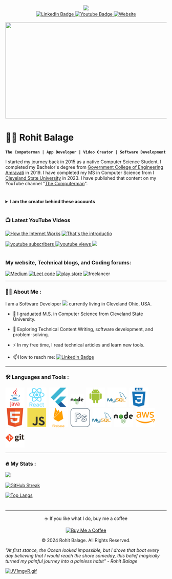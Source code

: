 [comment]: <> (Header)

<div id="header" align="center">
  <img src="https://media.giphy.com/media/dU5bZwFmWnxDgpMNf3/giphy.gif" width="200"/>
</div>

<div id="badges" align="center">
  <a href="https://www.linkedin.com/in/rohitbalage/">
    <img src="https://img.shields.io/badge/LinkedIn-blue?style=for-the-badge&logo=linkedin&logoColor=white" alt="LinkedIn Badge"/>
  </a>
  <a href="https://www.youtube.com/channel/UCTyeaMVNFPPz30hv6niR-Gg">
    <img src="https://img.shields.io/badge/YouTube-red?style=for-the-badge&logo=youtube&logoColor=white" alt="Youtube Badge"/>
  </a>
  <a href="https://rrbofficial.com">
     <img src="https://img.shields.io/badge/Website-000000?style=for-the-badge&logo=dev.to&logoColor=white" alt="Website">
  </a>
</div>
<div  id ="counts" align="center">
<img src="https://komarev.com/ghpvc/?username=your-github-rohitbalage&style=flat-square&color=blue" alt=""/>
</div>

<div align="center">
  <img src="https://media.giphy.com/media/dWesBcTLavkZuG35MI/giphy.gif" width="600" height="300"/>
</div>

[comment]: <> (My Introduction)

# 🧗🏻 Rohit Balage

**`The Computerman | App Developer | Video Creator | Software Development`**

I started my journey back in 2015 as a native Computer Science Student.  I completed my Bachelor's degree from [Government College of Engineering Amravati][GCOEA] in 2019. I have completed my MS in Computer Science from  I [Cleveland State University][CSU] in 2023.  I have published that content on my YouTube channel "[The Computerman][youtube]".

#


<details>
  <summary><b>I am the creator behind these accounts</b></summary>

  [The Computerman][youtube]

  The Computerman depicts videos related to computer science. this section will be updated soon....

  [IELTS Vocabulary][IELTS]

  IELTS Vocabulary is a platform dedicated to English language learners, It depicts the vocabulary for exams like IELTS and TOEFL. 
  this section will be updated soon.

[Genius for Genises][GENIUS]

Genius  is the platform for MBA/MS and other aptitude exams.

[Rstar Apps][RSTAR]

  The Rstar app is a marketplace for apps. 
  this section will be updated soon.

  

</details>



#


### 📺 Latest YouTube Videos

<!-- BEGIN YOUTUBE-CARDS -->
[![How the Internet Works](https://ytcards.demolab.com/?id=HY0kBtvFyEY&t=479s&title=How+The+Internet+Works+?&lang=en&timestamp=1707836432&background_color=%230d1117&title_color=%23ffffff&stats_color=%23dedede&max_title_lines=1&width=250&border_radius=5&duration=395 "The Data Structure You Use Matters a Lot")](https://www.youtube.com/watch?v=HY0kBtvFyEY&t=479s)
[![That's the introductio](https://ytcards.demolab.com/?id=D4DxzXAZmSM&title=The+Computer+Man+Introduction&lang=en&timestamp=1707058821&background_color=%230d1117&title_color=%23ffffff&stats_color=%23dedede&max_title_lines=1&width=250&border_radius=5&duration=32 "Top Paying Companies for Software Engineers")](https://www.youtube.com/watch?v=cIvduLKs5uY)
<!-- END YOUTUBE-CARDS -->

<p align="left">
  <a href="https://www.youtube.com/channel/UCTyeaMVNFPPz30hv6niR-Gg">
    <img alt="youtube subscribers" title="Subscribe to my YouTube channel" src="https://custom-icon-badges.demolab.com/youtube/channel/subscribers/UCTyeaMVNFPPz30hv6niR-Gg?color=%23E05D44&label=SUBSCRIBE&logo=video&logoColor=white&style=for-the-badge&labelColor=CE4630"/>
  </a>
  <a href="https://www.youtube.com/channel/UCTyeaMVNFPPz30hv6niR-Gg">
    <img alt="youtube views" title="YouTube views" src="https://custom-icon-badges.demolab.com/youtube/channel/views/UCTyeaMVNFPPz30hv6niR-Gg?color=%23E1AD0E&logo=eye&logoColor=white&style=for-the-badge&labelColor=C79600"/>
  </a>
  <a href="https://www.youtube.com/c/fknight?sub_confirmation=1">
    <img src="https://custom-icon-badges.demolab.com/badge/-Subscribe%20For%20More-red?style=for-the-badge&logo=video&logoColor=white"/>
  </a>
</p>

      
#

### My website, Technical blogs, and Coding forums:

[![Medium](https://img.shields.io/badge/Medium-12100E?style=for-the-badge&logo=medium&logoColor=white)](https://rohitbalage.medium.com/)
[![Leet code](https://img.shields.io/badge/LeetCode-000000?style=for-the-badge&logo=LeetCode&logoColor=#d16c06)](https://leetcode.com/rohit_balage/)
[![play store](https://img.shields.io/badge/Google_Play-414141?style=for-the-badge&logo=google-play&logoColor=white)](https://play.google.com/store/apps/dev?id=7820001253688402806)
![freelancer](https://img.shields.io/badge/Freelancer-29B2FE?style=for-the-badge&logo=Freelancer&logoColor=white)

  
---

### :man_technologist: About Me :
I am a Software Developer <img src="https://media.giphy.com/media/7nXBJW6aiB1Zd6MMcv/giphy.gif" width="30"> currently living  in Cleveland Ohio, USA.

- :telescope: I graduated M.S. in Computer Science from Cleveland State University.

- :seedling: Exploring Technical Content Writing, software development, and problem-solving.

- :zap: In my free time, I read technical articles and learn new tools.

- :mailbox:How to reach me: [![Linkedin Badge](https://img.shields.io/badge/-rohitbalage-blue?style=flat&logo=Linkedin&logoColor=white)](https://www.linkedin.com/in/rohitbalage/)


---

### :hammer_and_wrench: Languages and Tools :

<div>
   
  <img src="https://github.com/devicons/devicon/blob/master/icons/java/java-original-wordmark.svg" title="Java" alt="Java" width="60" height="60"/>&nbsp;
  <img src="https://github.com/devicons/devicon/blob/master/icons/react/react-original-wordmark.svg" title="React" alt="React" width="60" height="60"/>&nbsp;
  <img src="https://github.com/devicons/devicon/blob/master/icons/flutter/flutter-original.svg" title="Spring" alt="Spring" width="60" height="60"/>&nbsp;
  <img src="https://github.com/devicons/devicon/blob/master/icons/nodejs/nodejs-original-wordmark.svg" title="Material UI" alt="Material UI" width="40" height="40"/>&nbsp;
  <img src="https://github.com/devicons/devicon/blob/master/icons/android/android-original-wordmark.svg" title="Redux" alt="Redux " width="60" height="60"/>&nbsp;
  <img src="https://github.com/devicons/devicon/blob/master/icons/mysql/mysql-original-wordmark.svg" title="Redux" alt="Redux " width="60" height="60"/>&nbsp;
  <img src="https://github.com/devicons/devicon/blob/master/icons/css3/css3-plain-wordmark.svg"  title="CSS3" alt="CSS" width="60" height="60"/>&nbsp;
  <img src="https://github.com/devicons/devicon/blob/master/icons/html5/html5-original.svg" title="HTML5" alt="HTML" width="60" height="60"/>&nbsp;
  <img src="https://github.com/devicons/devicon/blob/master/icons/javascript/javascript-original.svg" title="JavaScript" alt="JavaScript" width="60" height="60"/>&nbsp;
  <img src="https://github.com/devicons/devicon/blob/master/icons/firebase/firebase-plain-wordmark.svg" title="Firebase" alt="Firebase" width="60" height="60"/>&nbsp;
  <img src="https://github.com/devicons/devicon/blob/master/icons/photoshop/photoshop-line.svg" title="Photoshop"  alt="Gatsby" width="60" height="60"/>&nbsp;
  <img src="https://github.com/devicons/devicon/blob/master/icons/mysql/mysql-original-wordmark.svg" title="MySQL"  alt="MySQL" width="60" height="60"/>&nbsp;
  <img src="https://github.com/devicons/devicon/blob/master/icons/nodejs/nodejs-original-wordmark.svg" title="NodeJS" alt="NodeJS" width="60" height="60"/>&nbsp;
  <img src="https://github.com/devicons/devicon/blob/master/icons/amazonwebservices/amazonwebservices-plain-wordmark.svg" title="AWS" alt="AWS" width="60" height="60"/>&nbsp;
    <img src="https://github.com/devicons/devicon/blob/master/icons/git/git-original-wordmark.svg" title="AWS" alt="AWS" width="60" height="60"/>&nbsp;

</div>


---

### :fire: My Stats :


![](http://github-profile-summary-cards.vercel.app/api/cards/profile-details?username=rohitbalage&theme=2077)

[![GitHub Streak](http://github-readme-streak-stats.herokuapp.com?user=rohitbalage&theme=merko&background=000000)](https://git.io/streak-stats)


[![Top Langs](https://github-readme-stats.vercel.app/api/top-langs/?username=rohitbalage&layout=compact&theme=vision-friendly-dark)](https://github.com/anuraghazra/github-readme-stats)

#
---


 <p align="center">
☕ If you like what I do, buy me a coffee 
   <p align="center">
  <a href="https://ko-fi.com/rohitbalage">
    <img src="https://img.shields.io/badge/Buy%20Me%20a%20Coffee-ffdd00?style=for-the-badge&logo=buy-me-a-coffee&logoColor=black" alt="Buy Me a Coffee">
  </a>
</p>

<p align="center">
  <!-- Additional links and rights -->
  © 2024 Rohit Balage. All Rights Reserved.
</p>

*"At first stance, the Ocean looked impossible, but I drove that boat every day believing that I would reach the shore someday,
this belief magically turned my painful journey into a painless habit"* - _Rohit Balage_


<a href="https://freeimage.host/"><img src="https://iili.io/JV1mgvR.gif" alt="JV1mgvR.gif" width =1400 border="0"></a>


  <!-- Variable declaration here-->
  
[website]: https://fkcodes.com
[youtube]: https://youtube.com/fknight
[GCOEA]:https://www.gcoea.ac.in/
[CSU]: https://www.csuohio.edu/
[IELTS]: https://www.instagram.com/your.ieltsvocabulary/
[GENIUS]: https://www.instagram.com/cognitive.genius/
[RSTAR]: https://www.instagram.com/computerscienceprojects.rrb/
